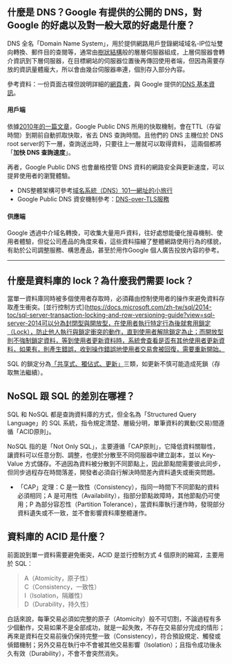 ## 什麼是 DNS？Google 有提供的公開的 DNS，對 Google 的好處以及對一般大眾的好處是什麼？
DNS 全名「Domain Name System」，用於提供網路用戶登錄網域域名-IP位址雙向轉換、郵件目的查閱等，通常由[樹狀結構](https://blog.twnic.net.tw/2019/02/22/2673/)般的層層伺服器組成，上層伺服器會轉介資訊到下層伺服器，在目標網站的伺服器位置後再傳回使用者端，但因為需要存放的資訊量體龐大，所以會由幾台伺服器串連，個別存入部分內容。

參考資料：一份頁面古樸但說明詳細的[網頁書](http://www.tsnien.idv.tw/Internet_WebBook/chap13/13-1%20DNS%20系統簡介.html)，與 Google 提供的[DNS 基本資訊](https://support.google.com/a/answer/48090?hl=zh-Hant)。

#### 用戶端
依據[2010年的一篇文章](https://blog.xuite.net/maycoco62/990622/35360944-Google+Public+DNS服務+)，Google Public DNS 所用的快取機制，會在TTL（存留時間）到期前自動抓取快取，省去 DNS 查詢時間。且他們的 DNS 主機位於 DNS root server的下一層，查詢送出時，只要往上一層就可以取得資料， 這兩個都將「**加快 DNS 查詢速度**」。

再者，Google Public DNS 也會嚴格控管 DNS 資料的網路安全與更新速度，可以提昇使用者的瀏覽體驗。

* DNS整體架構可參考[域名系統（DNS）101—網址的小旅行](https://medium.com/後端新手村/域名系統-dns-101-7c9fc6a1b8e6)
* Google Public DNS 資安機制參考：[DNS-over-TLS服務](https://www.techbang.com/posts/63983-google-provides-dns-over-tls-services-to-enhance-internet-privacy-protection)

#### 供應端
Google 透過中介域名轉換，可收集大量用戶資料，往好處想能優化搜尋機制、使用者體驗，但從公司產品的角度來看，這些資料描繪了整體網路使用行為的樣貌，有助於公司調整服務、構思產品，甚至於用作Google 個人廣告投放內容的參考。

---
## 什麼是資料庫的 lock？為什麼我們需要 lock？
當單一資料庫同時被多個使用者存取時，必須藉由控制使用者的操作來避免資料存取產生衝突。[並行控制方式](https://docs.microsoft.com/zh-tw/sql/2014-toc/sql-server-transaction-locking-and-row-versioning-guide?view=sql-server-2014可以分為封閉型與開放型，在使用者執行特定行為後就套用鎖定（Lock），防止他人執行與鎖定衝突的動作，直到使用者解除鎖定為止；而開放型則不強制鎖定資料，等到使用者更新資料時，系統會查看是否有其他使用者更新資料，如果有，則產生錯誤，收到操作錯誤地使用者交易會被回復，需要重新開始。

SQL 的鎖定分為[「共享式、獨佔式、更新」](https://jackyshih.pixnet.net/blog/post/6154337)三類，如更新不慎可能造成死鎖（存取無法繼續）。

## NoSQL 跟 SQL 的差別在哪裡？
SQL 和 NoSQL 都是查詢資料庫的方式，但全名為「Structured Query Language」的 SQL 系統，指令規定清楚、層級分明，單筆資料的異動(交易)間遵循「ACID原則」。

NoSQL 指的是「Not Only SQL」，主要遵循「CAP原則」，它降低資料關聯性，讓資料可以任意分割、調整，也便於分散至不同伺服器中建立副本，並以 Key-Value 方式儲存。不過因為資料被分散到不同節點上，因此節點間需要彼此同步，但同步過程存在時間落差，開發者必須自行解決時間差內資料遺失或衝突問題。

* 「CAP」定理：C 是一致性（Consistency），指同一時間下不同節點的資料必須相同；A 是可用性（Availability），指部分節點故障時，其他節點仍可使用；P 為部分容忍性（Partition Tolerance），當資料庫執行運作時，發現部分資料遺失或不一致，並不會影響資料庫整體運作。

## 資料庫的 ACID 是什麼？
前面說到單一資料需要避免衝突，ACID 是並行控制方式 4 個原則的縮寫，主要用於 SQL：
>A（Atomicity，原子性）<br>
>C（Consistency，一致性）<br>
>I（Isolation，隔離性）<br>
>D（Durability，持久性）

白話來說，每筆交易必須如完整的原子（Atomicity）般不可切割，不論過程有多少個動作，交易如果不是全部成功，就是一起失敗，不存在交易部分完成的情形；再來是資料在交易前後仍保持完整一致（Consistency），符合預設規定、觸發或偵錯機制；另外交易在執行中不會被其他交易影響（Isolation）；且指令成功後永久有效（Durability），不會不會突然消失。


